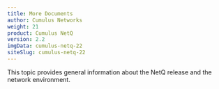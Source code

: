 ```yaml
---
title: More Documents
author: Cumulus Networks
weight: 21
product: Cumulus NetQ
version: 2.2
imgData: cumulus-netq-22
siteSlug: cumulus-netq-22
---
```

This topic provides general information about the NetQ release and the network environment.
